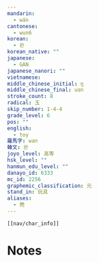 ```yaml
---
mandarin:
  - wán
cantonese:
  - wun6
korean:
  - 완
korean_native: ""
japanese:
  - GAN
japanese_nanori: ""
vietnamese:
middle_chinese_initial: ŋ
middle_chinese_final: uɑn
stroke_count: 8
radical: 玉
skip_number: 1-4-4
grade_level: 6
pos: ""
english:
  - toy
羅馬字: wan
韓文: 완
joyo_level: 高等
hsk_level: ""
hanmun_edu_level: ""
danayo_id: 6333
mc_id: 2256
graphemic_classification: 元
stand_in: 玩具
aliases:
  - 莞
---
```

```meta-bind-embed
[[nav/char_info]]
```

# Notes
